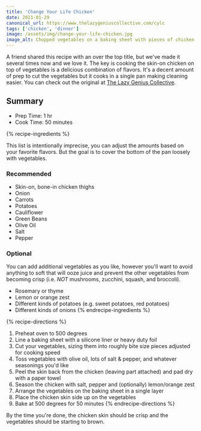 ```yaml
---
title: 'Change Your Life Chicken'
date: 2021-01-29
canonical_url: https://www.thelazygeniuscollective.com/cylc
tags: ['chicken', 'dinner']
image: /assets/img/change-your-life-chicken.jpg
image_alt: Chopped vegetables on a baking sheet with pieces of chicken on top
---
```


A friend shared this recipe with an over the top title, but we've made it several times now and we love it. The key is cooking the skin-on chicken on top of vegetables is a delicious combination of flavors. It's a decent amount of prep to cut the vegetables but it cooks in a single pan making cleaning easier. You can check out the original at <a rel="canonical" href="https://www.thelazygeniuscollective.com/cylc">The Lazy Genius Collective</a>.

## Summary

- Prep Time: 1 hr
- Cook Time: 50 minutes

{% recipe-ingredients %}

This list is intentionally imprecise, you can adjust the amounts based on your favorite flavors. But the goal is to cover the bottom of the pan loosely with vegetables.

### Recommended

- Skin-on, bone-in chicken thighs
- Onion
- Carrots
- Potatoes
- Cauliflower
- Green Beans
- Olive Oil
- Salt
- Pepper

### Optional

You can add additional vegetables as you like, however you'll want to avoid anything to soft that will ooze juice and prevent the other vegetables from becoming crisp (i.e. <em>NOT</em> mushrooms, zucchini, squash, and broccoli).

- Rosemary or thyme
- Lemon or orange zest
- Different kinds of potatoes (e.g. sweet potatoes, red potatoes)
- Different kinds of onions
{% endrecipe-ingredients %}

{% recipe-directions %}
1. Preheat oven to 500 degrees
1. Line a baking sheet with a silicone liner or heavy duty foil
1. Cut your vegetables, sizing them into roughly bite size pieces adjusted for cooking speed
1. Toss vegetables with olive oil, lots of salt & pepper, and whatever seasonings you'd like
1. Peel the skin back from the chicken (leaving part attached) and pad dry with a paper towel
1. Season the chicken with salt, pepper and (optionally) lemon/orange zest
1. Arrange the vegetables on the baking sheet in a single layer
1. Place the chicken skin side up on the vegetables
1. Bake at 500 degrees for 50 minutes
{% endrecipe-directions %}

By the time you're done, the chicken skin should be crisp and the vegetables should be starting to brown.
